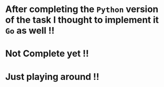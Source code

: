 # After completing the `Python` version of the task I thought to implement it `Go` as well !!

# Not Complete yet !!
# Just playing around !!
